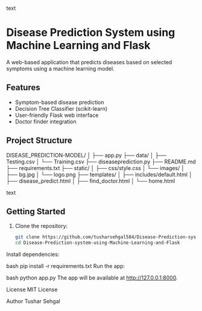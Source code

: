 text
# Disease Prediction System using Machine Learning and Flask

A web-based application that predicts diseases based on selected symptoms using a machine learning model.

## Features

- Symptom-based disease prediction
- Decision Tree Classifier (scikit-learn)
- User-friendly Flask web interface
- Doctor finder integration

## Project Structure

DISEASE_PREDICTION-MODEL/
│
├── app.py
├── data/
│ ├── Testing.csv
│ └── Training.csv
├── diseaseprediction.py
├── README.md
├── requirements.txt
├── static/
│ ├── css/style.css
│ └── images/
│ ├── bg.jpg
│ └── logo.png
├── templates/
│ ├── includes/default.html
│ ├── disease_predict.html
│ ├── find_doctor.html
│ └── home.html

text

## Getting Started

1. Clone the repository:
   ```bash
   git clone https://github.com/tusharsehgal584/Disease-Prediction-system-using-Machine-Learning-and-Flask.git
   cd Disease-Prediction-system-using-Machine-Learning-and-Flask
Install dependencies:

bash
pip install -r requirements.txt
Run the app:

bash
python app.py
The app will be available at http://127.0.0.1:8000.

License
MIT License

Author
Tushar Sehgal

